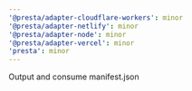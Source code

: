 ```yaml
---
'@presta/adapter-cloudflare-workers': minor
'@presta/adapter-netlify': minor
'@presta/adapter-node': minor
'@presta/adapter-vercel': minor
'presta': minor
---
```


Output and consume manifest.json
